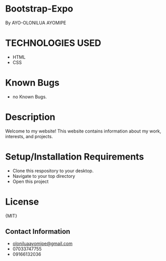 # Bootstrap-Expo
By AYO-OLONILUA AYOMIPE

# TECHNOLOGIES USED

- HTML
- CSS

# Known Bugs

- no Known Bugs.

# Description

Welcome to my website! This website contains information about my work, interests, and projects. 

# Setup/Installation Requirements

- Clone this respository to your desktop.
- Navigate to your top directory
- Open this project

# License
{MIT}

## Contact Information

- oloniluaayomipe@gmail.com
- 07033747755
- 09166132036